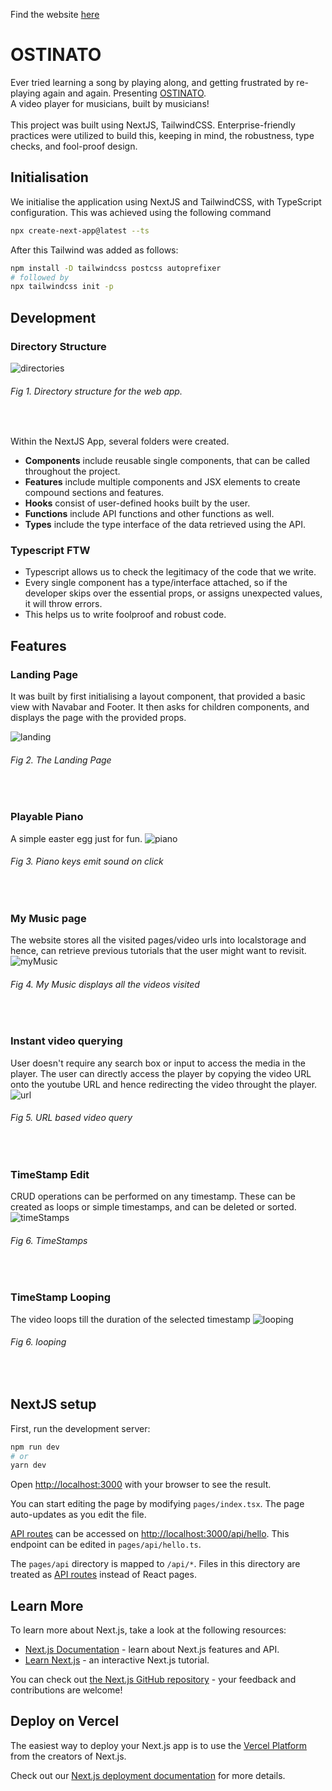 Find the website [here](https://ostinato.eshaanyadav.repl.co)  
# OSTINATO
Ever tried learning a song by playing along, and getting frustrated by re-playing again and again. Presenting [OSTINATO](https://ostinato.eshaanyadav.repl.co). 
<br/>
A video player for musicians, built by musicians!
<br/>
<br/>
This project was built using NextJS, TailwindCSS. Enterprise-friendly practices were utilized to build this, keeping in mind, the robustness, type checks, and fool-proof design.

## Initialisation
We initialise the application using NextJS and TailwindCSS, with TypeScript configuration. This was achieved using the following command 

```bash
npx create-next-app@latest --ts
```

After this Tailwind was added as follows:

```bash
npm install -D tailwindcss postcss autoprefixer
# followed by
npx tailwindcss init -p
```

## Development

### Directory Structure

![directories](./images/directory.png)
<br/>
###### *Fig 1. Directory structure for the web app.*
<br/>

Within the NextJS App, several folders were created.

- **Components** include reusable single components, that can be called throughout the project.
- **Features** include multiple components and JSX elements to create compound sections and features.
- **Hooks** consist of user-defined hooks built by the user.
- **Functions** include API functions and other functions as well.
- **Types** include the type interface of the data retrieved using the API.

### Typescript FTW

- Typescript allows us to check the legitimacy of the code that we write.
- Every single component has a type/interface attached, so if the developer skips over the essential props, or assigns unexpected values, it will throw errors.
- This helps us to write foolproof and robust code.

## Features

### Landing Page
It was built by first initialising a layout component, that provided a basic view with Navabar and Footer. It then asks for children components, and displays the page with the provided props.

![landing](./images/landing.gif)
<br/>
###### *Fig 2. The Landing Page*
<br/>

### Playable Piano
A simple easter egg just for fun.
![piano](./images/piano.gif)
<br/>
###### *Fig 3. Piano keys emit sound on click*
<br/>

### My Music page
The website stores all the visited pages/video urls into localstorage and hence, can retrieve previous tutorials that the user might want to revisit.
![myMusic](./images/myMusic.gif)
<br/>
###### *Fig 4. My Music displays all the videos visited*
<br/>

### Instant video querying
User doesn't require any search box or input to access the media in the player. The user can directly access the player by copying the video URL onto the youtube URL and hence redirecting the video throught the player.
![url](./images/url.png)
<br/>
###### *Fig 5. URL based video query*
<br/>


### TimeStamp Edit
CRUD operations can be performed on any timestamp. These can be created as loops or simple timestamps, and can be deleted or sorted.
![timeStamps](./images/editting.gif)
<br/>
###### *Fig 6. TimeStamps*
<br/>

### TimeStamp Looping
The video loops till the duration of the selected timestamp
![looping](./images/loop.gif)
<br/>
###### *Fig 6. looping*
<br/>


## NextJS setup
First, run the development server:

```bash
npm run dev
# or
yarn dev
```

Open [http://localhost:3000](http://localhost:3000) with your browser to see the result.

You can start editing the page by modifying `pages/index.tsx`. The page auto-updates as you edit the file.

[API routes](https://nextjs.org/docs/api-routes/introduction) can be accessed on [http://localhost:3000/api/hello](http://localhost:3000/api/hello). This endpoint can be edited in `pages/api/hello.ts`.

The `pages/api` directory is mapped to `/api/*`. Files in this directory are treated as [API routes](https://nextjs.org/docs/api-routes/introduction) instead of React pages.

## Learn More

To learn more about Next.js, take a look at the following resources:

- [Next.js Documentation](https://nextjs.org/docs) - learn about Next.js features and API.
- [Learn Next.js](https://nextjs.org/learn) - an interactive Next.js tutorial.

You can check out [the Next.js GitHub repository](https://github.com/vercel/next.js/) - your feedback and contributions are welcome!

## Deploy on Vercel

The easiest way to deploy your Next.js app is to use the [Vercel Platform](https://vercel.com/new?utm_medium=default-template&filter=next.js&utm_source=create-next-app&utm_campaign=create-next-app-readme) from the creators of Next.js.

Check out our [Next.js deployment documentation](https://nextjs.org/docs/deployment) for more details.
